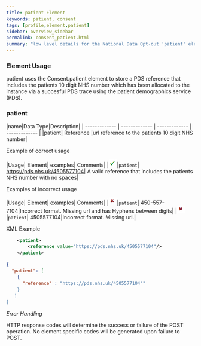 ```yaml
---
title: patient Element
keywords: patient, consent
tags: [profile,element,patient]
sidebar: overview_sidebar
permalink: consent_patient.html
summary: "low level details for the National Data Opt-out 'patient' element"
---
```

### Element Usage ###

patient uses the Consent.patient element to store a PDS reference that includes the patients 10 digit NHS number which has been allocated to the instance via a succesful PDS trace using the patient demographics service (PDS). 

### patient ###

|name|Data Type|Description|
| ------------- | ------------- | ------------- | ------------- |
|patient| Reference |url reference to the patients 10 digit NHS number|

Example of correct usage

|Usage| Element| examples| Comments|
|![Tick](images/tick.png)|`patient`| https://pds.nhs.uk/4505577104| A valid reference that includes the patients NHS number with no spaces|

Examples of incorrect usage

|Usage| Element| examples| Comments|
|![Cross](images/cross.png)|`patient`| 450-557-7104|Incorrect format. Missing url and has Hyphens between digits|
|![Cross](images/cross.png)|`patient`| 4505577104|Incorrect format. Missing url.|

XML Example

```xml
    <patient>
    	<reference value="https://pds.nhs.uk/4505577104"/> 
    </patient>
```

```json
{
  "patient": [
	{
	  "reference" : "https://pds.nhs.uk/4505577104""
	}
   ]
}
```

*Error Handling*

HTTP response codes will determine the success or failure of the POST operation. No element specific codes will be generated upon failure to POST.





